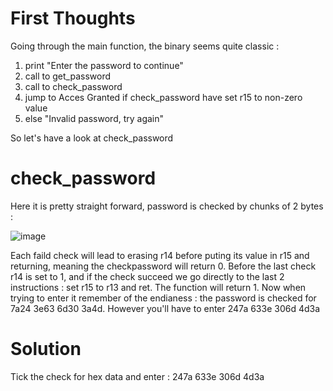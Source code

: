 # First Thoughts

Going through the main function, the binary seems quite classic : 
1. print "Enter the password to continue"
2. call to get_password
3. call to check_password
4. jump to Acces Granted if check_password have set r15 to non-zero value
5. else "Invalid password, try again"

So let's have a look at check_password

# check_password

Here it is pretty straight forward, password is checked by chunks of 2 bytes :

![image](https://user-images.githubusercontent.com/17447180/224369557-3d144a52-dddb-4ae6-8e55-85eddef0a763.png)

Each faild check will lead to erasing r14 before puting its value in r15 and returning, meaning the checkpassword will return 0.
Before the last check r14 is set to 1, and if the check succeed we go directly to the last 2 instructions : set r15 to r13 and ret. The function will return 1.
Now when trying to enter it remember of the endianess : the password is checked for 7a24 3e63 6d30 3a4d.
However you'll have to enter 247a 633e 306d 4d3a

# Solution

Tick the check for hex data and enter : 
247a 633e 306d 4d3a
